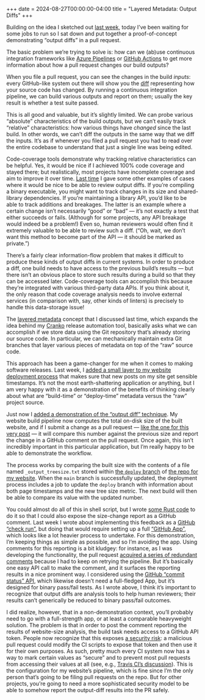 +++
date = 2024-08-27T00:00:00-04:00
title = "Layered Metadata: Output Diffs"
+++

Building on the idea I sketched out [last week][prev], today I’ve been waiting
for some jobs to run so I sat down and put together a proof-of-concept
demonstrating “output diffs” in a pull request.

[prev]: @/2024/layered-deployment-metadata.md

<!-- more -->

The basic problem we’re trying to solve is: how can we (ab)use continuous
integration frameworks like [Azure Pipelines][ap] or [GitHub Actions][gha] to
get more information about how a pull request changes our build outputs?

[ap]: https://azure.microsoft.com/en-us/products/devops/pipelines
[gha]: https://docs.github.com/en/actions

When you file a pull request, you can see the changes in the build *inputs*:
every GitHub-like system out there will show you the [diff] representing how
your source code has changed. By running a continuous integration pipeline, we
can build various outputs and report on them; usually the key result is whether
a test suite passed.

[diff]: https://en.wikipedia.org/wiki/Diff

This is all good and valuable, but it’s slightly limited. We can probe various
“absolute” characteristics of the build outputs, but we can’t easily track
“relative” characteristics: how various things have *changed* since the last
build. In other words, we can’t diff the outputs in the same way that we diff
the inputs. It’s as if whenever you filed a pull request you had to read over
the entire codebase to understand that just a single line was being edited.

Code-coverage tools demonstrate why tracking relative characteristics can be
helpful. Yes, it would be nice if I achieved 100% code coverage and stayed
there; but realistically, most projects have incomplete coverage and aim to
improve it over time. [Last time][prev] I gave some other examples of cases
where it would be nice to be able to review output diffs. If you’re compiling a
binary executable, you might want to track changes in its size and
shared-library dependencies. If you’re maintaining a library API, you’d like to
be able to track additions and breakages. The latter is an example where a
certain change isn’t necessarily “good” or “bad” — it’s not exactly a test that
either succeeds or fails. (Although for some projects, any API breakage would
indeed be a problem!) Even so, human reviewers would often find it extremely
valuable to be able to review such a diff. (“Oh, wait, we don’t want this method
to become part of the API — it should be marked as private.”)

There’s a fairly clear information-flow problem that makes it difficult to
produce these kinds of output diffs in current systems. In order to produce a
diff, one build needs to have access to the previous build’s results — but there
isn’t an obvious place to store such results during a build so that they can be
accessed later. Code-coverage tools can accomplish this because they’re
integrated with various third-party data APIs. If you think about it, the only
reason that code coverage analysis needs to involve external services (in
comparison with, say, other kinds of linters) is precisely to handle this
data-storage issue!

The [layered metadata][prev] concept that I discussed last time, which expands
the idea behind my [Cranko] release automation tool, basically asks what we can
accomplish if we store data using the Git repository that’s already storing our
source code. In particular, we can mechanically maintain extra Git branches that
layer various pieces of metadata on top of the “raw” source code.

[Cranko]: https://pkgw.github.io/cranko/

This approach has been a game-changer for me when it comes to making software
releases. Last week, I [added a small layer to my website deployment
process][pr7] that makes sure that new posts on my site get sensible timestamps.
It’s not the most earth-shattering application or anything, but I am very happy
with it as a demonstration of the benefits of thinking clearly about what are
“build-time” or “deploy-time” metadata versus the “raw” project source.

[pr7]: https://github.com/pkgw/website/pull/7

Just now I [added a demonstration of the “output diff” technique][pr10]. My
website build pipeline now computes the total on-disk size of the built website,
and if I submit a change as a pull request — [like the one for this very
post][pr11] — it will compare this number against the previous size and report
the change in a GitHub comment on the pull request. Once again, this isn’t
incredibly important in this particular application, but I’m really happy to be
able to demonstrate the workflow.

[pr10]: https://github.com/pkgw/website/pull/10
[pr11]: https://github.com/pkgw/website/pull/11

The process works by comparing the built size with the contents of a file named
`_output_treesize.txt` stored within [the `deploy` branch][db] of [the repo for
my website][wr]. When the `main` branch is successfully updated, the deployment
process includes a job to update the `deploy` branch with information about both
page timestamps and the new tree size metric. The next build will then be able
to compare its value with the updated number.

[db]: https://github.com/pkgw/website/tree/deploy
[wr]: https://github.com/pkgw/website/

You could almost do all of this in shell script, but I wrote [some Rust
code][sr] to do it so that I could also expose the size-change report as a
GitHub comment. Last week I wrote about implementing this feedback as a [GitHub
“check run”][gcr], but doing that would require setting up a full [“GitHub
App”][gha], which looks like a lot heavier process to undertake. For this
demonstration, I’m keeping things as simple as possible, and so I’m avoiding the
app. Using comments for this reporting is a bit kludgey: for instance, as I was
developing the functionality, the pull request [acquired a series of redundant
comments][repsz] because I had to keep on retrying the pipeline. But it’s
basically one easy API call to make the comment, and it surfaces the reporting
results in a nice prominent way. I considered using the [GitHub “commit status”
API][gcsa], which likewise doesn’t need a full-fledged App, but it’s designed
for binary pass/fail tests. As I wrote above, I think it’s important to
recognize that output diffs are analysis tools to help human reviewers; their
results can’t generically be reduced to binary pass/fail outcomes.

[sr]: https://github.com/pkgw/website/blob/deploy/src/size_report.rs
[gcr]: https://docs.github.com/en/rest/checks/runs?apiVersion=2022-11-28
[gha]: https://docs.github.com/en/apps/overview
[repsz]: https://github.com/pkgw/website/pull/10#issuecomment-2313024854
[gcsa]: https://docs.github.com/en/rest/commits/statuses?apiVersion=2022-11-28


I did realize, however, that in a non-demonstration context, you’ll probably
need to go with a full-strength app, or at least a comparable heavyweight
solution. The problem is that in order to post the comment reporting the results
of website-size analysis, the build task needs access to a GitHub API token.
People now recognize that this exposes [a security risk][mpr]: a malicious pull
request could modify the CI scripts to expose that token and then use it for
their own purposes. As such, pretty much every CI system now has a way to mark
certain values as “secure” and to prevent most pull requests from accessing
their values at all (see, e.g., [Travis CI’s discussion][tci]). This is the
configuration for my website’s pipeline, which is fine since I’m the only person
that’s going to be filing pull requests on the repo. But for other projects,
you’re going to need a more sophisticated security model to be able to somehow
report the output-diff results into the PR safely.

[mpr]: https://nathandavison.com/blog/shaking-secrets-out-of-circleci-builds
[tci]: https://docs.travis-ci.com/user/pull-requests/#pull-requests-and-security-restrictions

